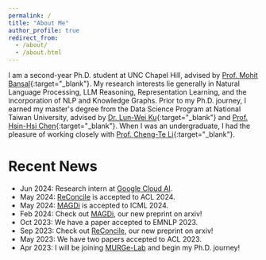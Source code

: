 ```yaml
---
permalink: /
title: "About Me"
author_profile: true
redirect_from: 
  - /about/
  - /about.html
---
```


I am a second-year Ph.D. student at UNC Chapel Hill, advised by [Prof. Mohit Bansal](https://www.cs.unc.edu/~mbansal/){:target="\_blank"}. My research interests lie generally in Natural Language Processing, LLM Reasoning, Representation Learning, and the incorporation of NLP and Knowledge Graphs. Prior to my Ph.D. journey, I earned my master's degree from the Data Science Program at National Taiwan University, advised by [Dr. Lun-Wei Ku](https://www.iis.sinica.edu.tw/pages/lwku/index_zh.html){:target="\_blank"} and [Prof. Hsin-Hsi Chen](http://nlg.csie.ntu.edu.tw/advisor.php){:target="\_blank"}. When I was an undergraduate, I had the pleasure of working closely with [Prof. Cheng-Te Li](https://sites.google.com/view/chengteli/){:target="\_blank"}. 

# Recent News
- Jun 2024: Research intern at [Google Cloud AI](https://research.google/teams/cloud-ai/).
- May 2024: [ReConcile](https://arxiv.org/pdf/2309.13007) is accepted to ACL 2024.
- May 2024: [MAGDi](https://arxiv.org/abs/2402.01620) is accepted to ICML 2024.
- Feb 2024:	Check out [MAGDi](https://arxiv.org/abs/2402.01620), our new preprint on arxiv!
- Oct 2023:	We have a paper accepted to EMNLP 2023.
- Sep 2023: Check out [ReConcile](https://arxiv.org/pdf/2309.13007), our new preprint on arxiv!
- May 2023:	We have two papers accepted to ACL 2023.
- Apr 2023:	I will be joining [MURGe-Lab](https://murgelab.cs.unc.edu/) and begin my Ph.D. journey!
